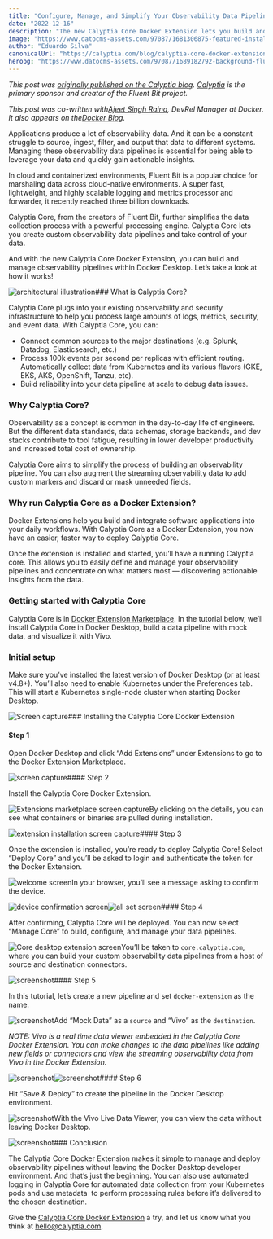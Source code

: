 ```yaml
---
title: "Configure, Manage, and Simplify Your Observability Data Pipelines with the Calyptia Core Docker Extension"
date: "2022-12-16"
description: "The new Calyptia Core Docker Extension lets you build and manage observability pipelines within Docker Desktop. Here's how to do it."
image: "https://www.datocms-assets.com/97087/1681306875-featured-install-docker.webp?auto=format&fit=max&w=1200"
author: "Eduardo Silva"
canonicalUrl: "https://calyptia.com/blog/calyptia-core-docker-extension"
herobg: "https://www.datocms-assets.com/97087/1689182792-background-fluent-bit.png"
---
```

*This post was [originally published on the Calyptia blog](https://calyptia.com/blog/calyptia-core-docker-extension). [Calyptia](https://calyptia.com) is the primary sponsor and creator of the Fluent Bit project.*

*This post was co-written with*[*Ajeet Singh Raina*](https://www.docker.com/author/ajeet-singh-raina/ "Posts by Ajeet Singh Raina")*, DevRel Manager at Docker. It also appears on the*[*Docker Blog*](https://www.docker.com/blog/manage-observability-data-pipelines-with-calyptia-core-docker-extension/)*.*

Applications produce a lot of observability data. And it can be a constant struggle to source, ingest, filter, and output that data to different systems. Managing these observability data pipelines is essential for being able to leverage your data and quickly gain actionable insights.

In cloud and containerized environments, Fluent Bit is a popular choice for marshaling data across cloud-native environments. A super fast, lightweight, and highly scalable logging and metrics processor and forwarder, it recently reached three billion downloads.

Calyptia Core, from the creators of Fluent Bit, further simplifies the data collection process with a powerful processing engine. Calyptia Core lets you create custom observability data pipelines and take control of your data.

And with the new Calyptia Core Docker Extension, you can build and manage observability pipelines within Docker Desktop. Let’s take a look at how it works!

![architectural illustration](/_next/image?url=https%3A%2F%2Fwww.datocms-assets.com%2F97087%2F1681307259-calyptia-core-diagram-png.webp&w=3840&q=75)### What is Calyptia Core?

Calyptia Core plugs into your existing observability and security infrastructure to help you process large amounts of logs, metrics, security, and event data. With Calyptia Core, you can:

* Connect common sources to the major destinations (e.g. Splunk, Datadog, Elasticsearch, etc.)
* Process 100k events per second per replicas with efficient routing.  
Automatically collect data from Kubernetes and its various flavors (GKE, EKS, AKS, OpenShift, Tanzu, etc).
* Build reliability into your data pipeline at scale to debug data issues.

### Why Calyptia Core?

Observability as a concept is common in the day-to-day life of engineers. But the different data standards, data schemas, storage backends, and dev stacks contribute to tool fatigue, resulting in lower developer productivity and increased total cost of ownership.

Calyptia Core aims to simplify the process of building an observability pipeline. You can also augment the streaming observability data to add custom markers and discard or mask unneeded fields.

### Why run Calyptia Core as a Docker Extension?

Docker Extensions help you build and integrate software applications into your daily workflows. With Calyptia Core as a Docker Extension, you now have an easier, faster way to deploy Calyptia Core.

Once the extension is installed and started, you’ll have a running Calyptia core. This allows you to easily define and manage your observability pipelines and concentrate on what matters most — discovering actionable insights from the data.

### Getting started with Calyptia Core

Calyptia Core is in [Docker Extension Marketplace](https://hub.docker.com/extensions/calyptia/core-docker-desktop). In the tutorial below, we’ll install Calyptia Core in Docker Desktop, build a data pipeline with mock data, and visualize it with Vivo.

### Initial setup

Make sure you’ve installed the latest version of Docker Desktop (or at least v4.8+). You’ll also need to enable Kubernetes under the Preferences tab. This will start a Kubernetes single-node cluster when starting Docker Desktop.

![Screen capture](/_next/image?url=https%3A%2F%2Fwww.datocms-assets.com%2F97087%2F1681307463-enable-kubernetes-png.webp&w=3840&q=75)### Installing the Calyptia Core Docker Extension

#### Step 1

Open Docker Desktop and click “Add Extensions” under Extensions to go to the Docker Extension Marketplace.

![screen capture](https://calyptia.com/_next/image?url=https://www.datocms-assets.com/97087/1681308950-docker-desktop-all-extensions-png.png&w=3840&q=75)#### Step 2

Install the Calyptia Core Docker Extension.

![Extensions marketplace screen capture](https://calyptia.com/_next/image?url=https://www.datocms-assets.com/97087/1681309011-docker-desktop-extensions-marketplace-png.png&w=3840&q=75)By clicking on the details, you can see what containers or binaries are pulled during installation.

![extension installation screen capture](https://calyptia.com/_next/image?url=https://www.datocms-assets.com/97087/1681309069-install-calyptia-core-extension-png.png&w=3840&q=75)#### Step 3

Once the extension is installed, you’re ready to deploy Calyptia Core! Select “Deploy Core” and you’ll be asked to login and authenticate the token for the Docker Extension.

![welcome screen](https://calyptia.com/_next/image?url=https://www.datocms-assets.com/97087/1681309135-calytia-core-extension-welcome-png.png&w=3840&q=75)In your browser, you’ll see a message asking to confirm the device.

![device confirmation screen](https://calyptia.com/_next/image?url=https://www.datocms-assets.com/97087/1681309180-calyptia-core-device-confirmation-png.jpeg&w=3840&q=75)![all set screen](https://calyptia.com/_next/image?url=https://www.datocms-assets.com/97087/1681309231-clyptia-device-confirmed-png.jpeg&w=1920&q=75)#### Step 4

After confirming, Calyptia Core will be deployed. You can now select “Manage Core” to build, configure, and manage your data pipelines.

![Core desktop extension screen](https://calyptia.com/_next/image?url=https://www.datocms-assets.com/97087/1681309276-calyptia-core-extension-manage-core-png.png&w=3840&q=75)You’ll be taken to `core.calyptia.com`, where you can build your custom observability data pipelines from a host of source and destination connectors.

![screenshot](https://calyptia.com/_next/image?url=https://www.datocms-assets.com/97087/1681309326-calyptia-core-manage-core-png.png&w=3840&q=75)#### Step 5

In this tutorial, let’s create a new pipeline and set `docker-extension` as the name.

![screenshot](https://calyptia.com/_next/image?url=https://www.datocms-assets.com/97087/1681309376-calyptia-core-set-pipeline-name-png.jpeg&w=3840&q=75)Add “Mock Data” as a `source` and “Vivo” as the `destination`.

*NOTE: Vivo is a real time data viewer embedded in the Calyptia Core Docker Extension. You can make changes to the data pipelines like adding new fields or connectors and view the streaming observability data from Vivo in the Docker Extension.*

![screenshot](https://calyptia.com/_next/image?url=https://www.datocms-assets.com/97087/1681309408-select-calyptia-core-source-png.png&w=3840&q=75)![screenshot](https://calyptia.com/_next/image?url=https://www.datocms-assets.com/97087/1681309454-select-calyptia-core-destination-png.png&w=3840&q=75)#### Step 6

Hit “Save & Deploy” to create the pipeline in the Docker Desktop environment.

![screenshot](https://calyptia.com/_next/image?url=https://www.datocms-assets.com/97087/1681309506-calyptia-core-pipeline-png.png&w=3840&q=75)With the Vivo Live Data Viewer, you can view the data without leaving Docker Desktop.

![screenshot](https://calyptia.com/_next/image?url=https://www.datocms-assets.com/97087/1681309535-calyptia-core-vivo-data-viewer-png.png&w=3840&q=75)### Conclusion

The Calyptia Core Docker Extension makes it simple to manage and deploy observability pipelines without leaving the Docker Desktop developer environment. And that’s just the beginning. You can also use automated logging in Calyptia Core for automated data collection from your Kubernetes pods and use metadata  to perform processing rules before it’s delivered to the chosen destination.

Give the [Calyptia Core Docker Extension](https://hub.docker.com/extensions/calyptia/core-docker-desktop) a try, and let us know what you think at hello@calyptia.com.

